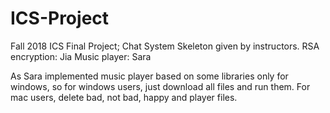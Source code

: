# ICS-Project
Fall 2018 ICS Final Project; Chat System 
Skeleton given by instructors. 
RSA encryption: Jia
Music player: Sara

As Sara implemented music player based on some libraries only for windows, so for windows users, just download all files and run them.
For mac users, delete bad, not bad, happy and player files.
